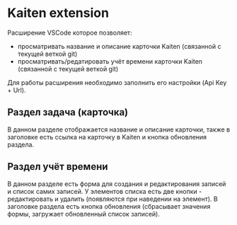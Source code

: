 # Kaiten extension
Расширение VSCode которое позволяет:
  - просматривать название и описание карточки Kaiten (связанной с текущей веткой git)
  - просматривать/редатировать учёт времени карточки Kaiten (связанной с текущей веткой git)

Для работы расширения необходимо заполнить его настройки (Api Key + Url).

## Раздел задача (карточка)
В данном разделе отображается название и описание карточки,
также в заголовке есть ссылка на карточку в Kaiten и кнопка обновления раздела.

## Раздел учёт времени
В данном разделе есть форма для создания и редактирования записей и список самих записей.
У элементов списка есть две кнопки - редактировать и удалить (появляются при наведении на элемент).
В заголовке раздела есть кнопка обновления (сбрасывает значения формы, загружает обновленный список записей).
